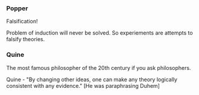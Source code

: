 ### Popper
Falsification!

Problem of induction will never be solved. So experiements are attempts to falsify theories.

### Quine
The most famous philosopher of the 20th century if you ask philosophers.


Quine - "By changing other ideas, one can make any theory logically consistent with any evidence." [He was paraphrasing Duhem]